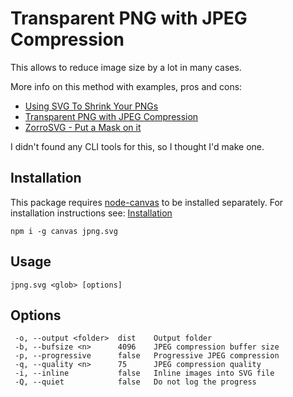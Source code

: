 # Transparent PNG with JPEG Compression

This allows to reduce image size by a lot in many cases.

More info on this method with examples, pros and cons:

- [Using SVG To Shrink Your PNGs](http://peterhrynkow.com/how-to-compress-a-png-like-a-jpeg/)
- [Transparent PNG with JPEG Compression](https://codepen.io/shshaw/full/IDbqC)
- [ZorroSVG - Put a Mask on it](http://quasimondo.com/ZorroSVG/)

I didn't found any CLI tools for this, so I thought I'd make one.

## Installation

This package requires [node-canvas](https://github.com/Automattic/node-canvas/tree/v1.x) to be installed separately.
For installation instructions see: [Installation](https://github.com/Automattic/node-canvas/tree/v1.x#installation)

```
npm i -g canvas jpng.svg
```

## Usage

```
jpng.svg <glob> [options]
```

## Options

```
 -o, --output <folder>  dist    Output folder
 -b, --bufsize <n>      4096    JPEG compression buffer size
 -p, --progressive      false   Progressive JPEG compression
 -q, --quality <n>      75      JPEG compression quality
 -i, --inline           false   Inline images into SVG file
 -Q, --quiet            false   Do not log the progress
```